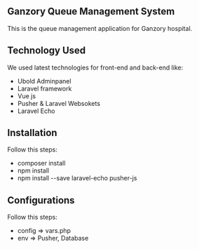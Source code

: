 ## Ganzory Queue Management System

This is the queue management application for Ganzory hospital.

## Technology Used

We used latest technologies for front-end and back-end like:
 
- Ubold Adminpanel
- Laravel framework
- Vue js
- Pusher & Laravel Websokets
- Laravel Echo

## Installation

Follow this steps:
 
- composer install
- npm install
- npm install --save laravel-echo pusher-js

## Configurations

Follow this steps:
 
- config => vars.php
- env => Pusher, Database